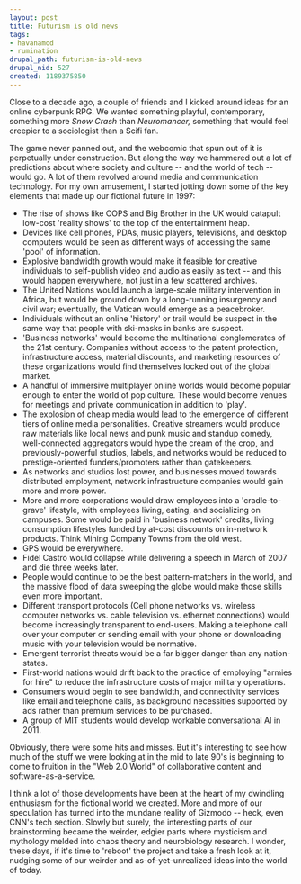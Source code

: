 ```yaml
--- 
layout: post
title: Futurism is old news
tags: 
- havanamod
- rumination
drupal_path: futurism-is-old-news
drupal_nid: 527
created: 1189375850
---
```

Close to a decade ago, a couple of friends and I kicked around ideas for an online cyberpunk RPG. We wanted something playful, contemporary, something more <em>Snow Crash</em> than <em>Neuromancer,</em> something that would feel creepier to a sociologist than a Scifi fan.

The game never panned out, and the webcomic that spun out of it is perpetually under construction. But along the way we hammered out a lot of predictions about where society and culture -- and the world of tech -- would go. A lot of them revolved around media and communication technology. For my own amusement, I started jotting down some of the key elements that made up our fictional future in 1997:

<ul>

<li>The rise of shows like COPS and Big Brother in the UK would catapult low-cost 'reality shows' to the top of the entertainment heap.</li>

<li>Devices like cell phones, PDAs, music players, televisions, and desktop computers would be seen as different ways of accessing the same 'pool' of information.</li>

<li>Explosive bandwidth growth would make it feasible for creative individuals to self-publish video and audio as easily as text -- and this would happen everywhere, not just in a few scattered archives.</li>

<li>The United Nations would launch a large-scale military intervention in Africa, but would be ground down by a long-running insurgency and civil war; eventually, the Vatican would emerge as a peacebroker.</li>

<li>Individuals without an online 'history' or trail would be suspect in the same way that people with ski-masks in banks are suspect.</li>

<li>'Business networks' would become the multinational conglomerates of the 21st century. Companies without access to the patent protection, infrastructure access, material discounts, and marketing resources of these organizations would find themselves locked out of the global market.</li>

<li>A handful of immersive multiplayer online worlds would become popular enough to enter the world of pop culture. These would become venues for meetings and private communication in addition to 'play'.</li>

<li>The explosion of cheap media would lead to the emergence of different tiers of online media personalities. Creative streamers would produce raw materials like local news and punk music and standup comedy, well-connected aggregators would hype the cream of the crop, and previously-powerful studios, labels, and networks would be reduced to prestige-oriented funders/promoters rather than gatekeepers.</li>

<li>As networks and studios lost power, and businesses moved towards distributed employment, network infrastructure companies would gain more and more power.</li>

<li>More and more corporations would draw employees into a 'cradle-to-grave' lifestyle, with employees living, eating, and socializing on campuses. Some would be paid in 'business network' credits, living consumption lifestyles funded by at-cost discounts on in-network products. Think Mining Company Towns from the old west.</li>

<li>GPS would be everywhere.</li>

<li>Fidel Castro would collapse while delivering a speech in March of 2007 and die three weeks later.</li>

<li>People would continue to be the best pattern-matchers in the world, and the massive flood of data sweeping the globe would make those skills even more important.</li>

<li>Different transport protocols (Cell phone networks vs. wireless computer networks vs. cable television vs. ethernet connections) would become increasingly transparent to end-users. Making a telephone call over your computer or sending email with your phone or downloading music with your television would be normative.</li>

<li>Emergent terrorist threats would be a far bigger danger than any nation-states.</li>

<li>First-world nations would drift back to the practice of employing "armies for hire" to reduce the infrastructure costs of major military operations.</li>

<li>Consumers would begin to see bandwidth, and connectivity services like email and telephone calls, as background necessities supported by ads rather than premium services to be purchased.</li>

<li>A group of MIT students would develop workable conversational AI in 2011.</li>

</ul>

Obviously, there were some hits and misses. But it's interesting to see how much of the stuff we were looking at in the mid to late 90's is beginning to come to fruition in the "Web 2.0 World" of collaborative content and software-as-a-service.

I think a lot of those developments have been at the heart of my dwindling enthusiasm for the fictional world we created. More and more of our speculation has turned into the mundane reality of Gizmodo -- heck, even CNN's tech section. Slowly but surely, the interesting parts of our brainstorming became the weirder, edgier parts where mysticism and mythology melded into chaos theory and neurobiology research. I wonder, these days, if it's time to 'reboot' the project and take a fresh look at it, nudging some of our weirder and as-of-yet-unrealized ideas into the world of today.
